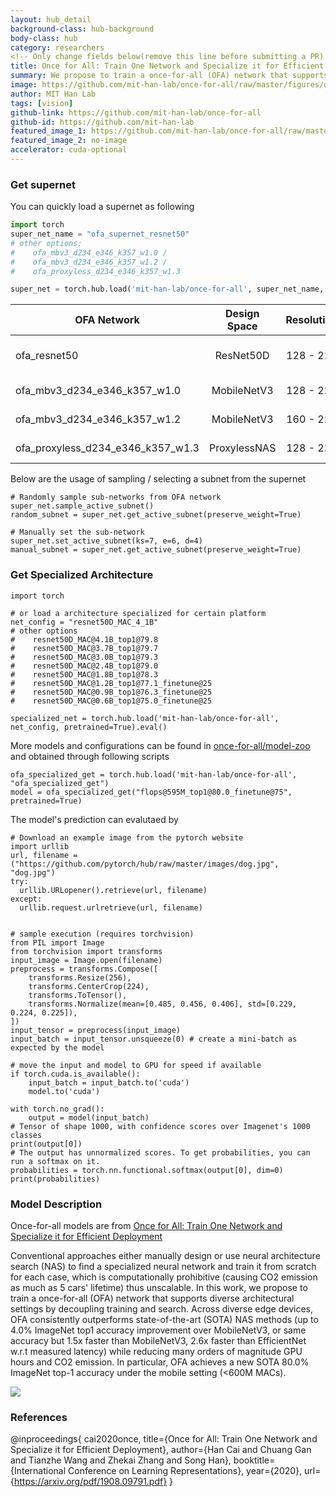 ```yaml
---
layout: hub_detail
background-class: hub-background
body-class: hub
category: researchers
<!-- Only change fields below(remove this line before submitting a PR). Take inspiration e.g. from pytorch_vision_fcn_resnet101.md -->
title: Once for All: Train One Network and Specialize it for Efficient Deployment
summary: We propose to train a once-for-all (OFA) network that supports diverse architectural settings by decoupling training and search, thus achieving efficient inference across many devices and resource constraints, especially on edge devices.
image: https://github.com/mit-han-lab/once-for-all/raw/master/figures/overview.png
author: MIT Han Lab
tags: [vision]
github-link: https://github.com/mit-han-lab/once-for-all
github-id: https://github.com/mit-han-lab
featured_image_1: https://github.com/mit-han-lab/once-for-all/raw/master/figures/cnn_imagenet_new.png
featured_image_2: no-image
accelerator: cuda-optional
---
```


### Get supernet

You can quickly load a supernet as following

```python
import torch
super_net_name = "ofa_supernet_resnet50" 
# other options: 
#    ofa_mbv3_d234_e346_k357_w1.0 / 
#    ofa_mbv3_d234_e346_k357_w1.2 / 
#    ofa_proxyless_d234_e346_k357_w1.3

super_net = torch.hub.load('mit-han-lab/once-for-all', super_net_name, pretrained=True).eval()
```
| OFA Network         | Design Space | Resolution | Width Multiplier |  Depth |  Expand Ratio |  kernel Size | 
|----------------------|:----------:|:----------:|:---------:|:------------:|:---------:|:------------:|
| ofa_resnet50 | ResNet50D | 128 - 224 | 0.65, 0.8, 1.0 | 0, 1, 2 | 0.2, 0.25, 0.35 | 3 |
| ofa_mbv3_d234_e346_k357_w1.0 | MobileNetV3 | 128 - 224 | 1.0 | 2, 3, 4 | 3, 4, 6 | 3, 5, 7 |
| ofa_mbv3_d234_e346_k357_w1.2 | MobileNetV3 | 160 - 224 | 1.2 | 2, 3, 4 | 3, 4, 6 | 3, 5, 7 |
| ofa_proxyless_d234_e346_k357_w1.3 | ProxylessNAS | 128 - 224 | 1.3 | 2, 3, 4 | 3, 4, 6 | 3, 5, 7 |

Below are the usage of sampling / selecting a subnet from the supernet 

```
# Randomly sample sub-networks from OFA network
super_net.sample_active_subnet()
random_subnet = super_net.get_active_subnet(preserve_weight=True)
    
# Manually set the sub-network
super_net.set_active_subnet(ks=7, e=6, d=4)
manual_subnet = super_net.get_active_subnet(preserve_weight=True)
```


### Get Specialized Architecture

```
import torch

# or load a architecture specialized for certain platform
net_config = "resnet50D_MAC_4_1B"
# other options
#    resnet50D_MAC@4.1B_top1@79.8
#    resnet50D_MAC@3.7B_top1@79.7
#    resnet50D_MAC@3.0B_top1@79.3
#    resnet50D_MAC@2.4B_top1@79.0
#    resnet50D_MAC@1.8B_top1@78.3
#    resnet50D_MAC@1.2B_top1@77.1_finetune@25
#    resnet50D_MAC@0.9B_top1@76.3_finetune@25
#    resnet50D_MAC@0.6B_top1@75.0_finetune@25

specialized_net = torch.hub.load('mit-han-lab/once-for-all', net_config, pretrained=True).eval()
```

More models and configurations can be found in [once-for-all/model-zoo](https://github.com/mit-han-lab/once-for-all#evaluate-1)
and obtained through following scripts

```
ofa_specialized_get = torch.hub.load('mit-han-lab/once-for-all', "ofa_specialized_get")
model = ofa_specialized_get("flops@595M_top1@80.0_finetune@75", pretrained=True)
```

The model's prediction can evalutaed by 
```
# Download an example image from the pytorch website
import urllib
url, filename = ("https://github.com/pytorch/hub/raw/master/images/dog.jpg", "dog.jpg")
try: 
  urllib.URLopener().retrieve(url, filename)
except: 
  urllib.request.urlretrieve(url, filename)


# sample execution (requires torchvision)
from PIL import Image
from torchvision import transforms
input_image = Image.open(filename)
preprocess = transforms.Compose([
    transforms.Resize(256),
    transforms.CenterCrop(224),
    transforms.ToTensor(),
    transforms.Normalize(mean=[0.485, 0.456, 0.406], std=[0.229, 0.224, 0.225]),
])
input_tensor = preprocess(input_image)
input_batch = input_tensor.unsqueeze(0) # create a mini-batch as expected by the model

# move the input and model to GPU for speed if available
if torch.cuda.is_available():
    input_batch = input_batch.to('cuda')
    model.to('cuda')

with torch.no_grad():
    output = model(input_batch)
# Tensor of shape 1000, with confidence scores over Imagenet's 1000 classes
print(output[0])
# The output has unnormalized scores. To get probabilities, you can run a softmax on it.
probabilities = torch.nn.functional.softmax(output[0], dim=0)
print(probabilities)

```


### Model Description
Once-for-all models are from [Once for All: Train One Network and Specialize it for Efficient Deployment](https://arxiv.org/abs/1908.09791)


Conventional approaches either manually design or use neural architecture search (NAS) to find a specialized neural network and train it from scratch for each case, which is computationally prohibitive (causing CO2 emission as much as 5 cars' lifetime) thus unscalable. In this work, we propose to train a once-for-all (OFA) network that supports diverse architectural settings by decoupling training and search. Across diverse edge devices, OFA consistently outperforms state-of-the-art (SOTA) NAS methods (up to 4.0% ImageNet top1 accuracy improvement over MobileNetV3, or same accuracy but 1.5x faster than MobileNetV3, 2.6x faster than EfficientNet w.r.t measured latency) while reducing many orders of magnitude GPU hours and CO2 emission. In particular, OFA achieves a new SOTA 80.0% ImageNet top-1 accuracy under the mobile setting (<600M MACs).

![](https://github.com/mit-han-lab/once-for-all/raw/master/figures/cnn_imagenet_new.png)

### References

@inproceedings{
  cai2020once,
  title={Once for All: Train One Network and Specialize it for Efficient Deployment},
  author={Han Cai and Chuang Gan and Tianzhe Wang and Zhekai Zhang and Song Han},
  booktitle={International Conference on Learning Representations},
  year={2020},
  url={https://arxiv.org/pdf/1908.09791.pdf}
}


